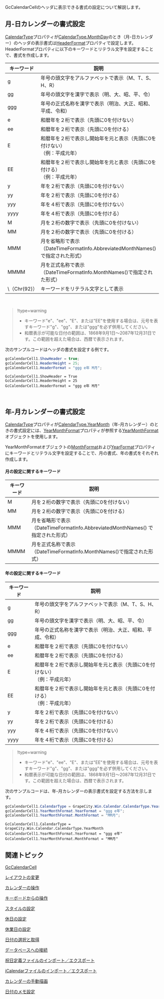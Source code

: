 
GcCalendarCellのヘッダに表示できる書式の設定について解説します。

## 月-日カレンダーの書式設定

[CalendarType](gcdocsite__documentlink?toc-item-id=323b3f79-76b2-4628-9a76-38eb8833071c)プロパティが[CalendarType.MonthDay](gcdocsite__documentlink?toc-item-id=31964b54-7d28-4b2d-b3c1-bf9a0d74ee4a)のとき（月-日カレンダー）のヘッダの表示書式は[HeaderFormat](gcdocsite__documentlink?toc-item-id=323b3f79-76b2-4628-9a76-38eb8833071c)プロパティで設定します。HeaderFormatプロパティに以下のキーワードとリテラル文字を設定することで、書式を作成します。

| キーワード | 説明 |
| --- | --- |
| g | 年号の頭文字をアルファベットで表示（M、T、S、H、R） |
| gg | 年号の頭文字を漢字で表示（明、大、昭、平、令） |
| ggg | 年号の正式名称を漢字で表示（明治、大正、昭和、平成、令和） |
| e | 和暦年を２桁で表示（先頭に0を付けない） |
| ee | 和暦年を２桁で表示（先頭に0を付ける） |
| E | 和暦年を２桁で表示し開始年を元と表示（先頭に0を付けない）<br />（例：平成元年）<br /> |
| EE | 和暦年を２桁で表示し開始年を元と表示（先頭に0を付ける）<br />（例：平成元年）<br /> |
| y | 年を２桁で表示（先頭に0を付けない） |
| yy | 年を２桁で表示（先頭に0を付ける） |
| yyy | 年を４桁で表示（先頭に0を付けない） |
| yyyy | 年を４桁で表示（先頭に0を付ける） |
| M | 月を２桁の数字で表示（先頭に0を付けない） |
| MM | 月を２桁の数字で表示（先頭に0を付ける） |
| MMM | 月を省略形で表示<br />（DateTimeFormatInfo.AbbreviatedMonthNames() で指定された形式）<br /> |
| MMMM | 月を正式名称で表示<br />（DateTimeFormatInfo.MonthNames()で指定された形式）<br /> |
| \\（Chr(92)） | キーワードをリテラル文字として表示 |

<br />


> !type=warning
>
> *   キーワード"e"、"ee"、"E"、または"EE"を使用する場合は、元号を表すキーワード"g"、"gg"、または"ggg"を必ず併用してください。
> *   和暦表示が可能な日付の範囲は、1868年9月1日～2087年12月31日です。この範囲を超えた場合は、西暦で表示されます。

次のサンプルコードはヘッダの書式を設定する例です。

```csharp
gcCalendarCell1.ShowHeader = true;
gcCalendarCell1.HeaderHeight = 25;
gcCalendarCell1.HeaderFormat = "ggg e年 M月";
```

```vbnet
GcCalendarCell1.ShowHeader = True
GcCalendarCell1.HeaderHeight = 25
GcCalendarCell1.HeaderFormat = "ggg e年 M月"
```

<br />

## 年-月カレンダーの書式設定

[CalendarType](gcdocsite__documentlink?toc-item-id=323b3f79-76b2-4628-9a76-38eb8833071c)プロパティが[CalendarType.YearMonth](gcdocsite__documentlink?toc-item-id=31964b54-7d28-4b2d-b3c1-bf9a0d74ee4a)（年-月カレンダー）のときの書式設定には、[YearMonthFormat](gcdocsite__documentlink?toc-item-id=323b3f79-76b2-4628-9a76-38eb8833071c)プロパティが参照する[YearMonthFormat](gcdocsite__documentlink?toc-item-id=82684e99-7889-43fa-bf05-b106cbae5adb)オブジェクトを使用します。

YearMonthFormatオブジェクトの[MonthFormat](gcdocsite__documentlink?toc-item-id=9eafd5a9-d9ee-43a2-954b-d516cede3c66)および[YearFormat](gcdocsite__documentlink?toc-item-id=d76d8878-21d9-49a4-8294-f52d59442d83)プロパティにキーワードとリテラル文字を設定することで、月の書式、年の書式をそれぞれ作成します。

#### 月の設定に関するキーワード

| キーワード | 説明 |
| --- | --- |
| M | 月を２桁の数字で表示（先頭に0を付けない） |
| MM | 月を２桁の数字で表示（先頭に0を付ける） |
| MMM | 月を省略形で表示<br />（DateTimeFormatInfo.AbbreviatedMonthNames() で指定された形式）<br /> |
| MMMM | 月を正式名称で表示<br />（DateTimeFormatInfo.MonthNames()で指定された形式）<br /> |

#### 年の設定に関するキーワード

| キーワード | 説明 |
| --- | --- |
| g | 年号の頭文字をアルファベットで表示（M、T、S、H、R） |
| gg | 年号の頭文字を漢字で表示（明、大、昭、平、令） |
| ggg | 年号の正式名称を漢字で表示（明治、大正、昭和、平成、令和） |
| e | 和暦年を２桁で表示（先頭に0を付けない） |
| ee | 和暦年を２桁で表示（先頭に0を付ける） |
| E | 和暦年を２桁で表示し開始年を元と表示（先頭に0を付けない）<br />（例：平成元年）<br /> |
| EE | 和暦年を２桁で表示し開始年を元と表示（先頭に0を付ける）<br />（例：平成元年）<br /> |
| y | 年を２桁で表示（先頭に0を付けない） |
| yy | 年を２桁で表示（先頭に0を付ける） |
| yyy | 年を４桁で表示（先頭に0を付けない） |
| yyyy | 年を４桁で表示（先頭に0を付ける） |


> !type=warning
>
> *   キーワード"e"、"ee"、"E"、または"EE"を使用する場合は、元号を表すキーワード"g"、"gg"、または"ggg"を必ず併用してください。
> *   和暦表示が可能な日付の範囲は、1868年9月1日～2087年12月31日です。この範囲を超えた場合は、西暦で表示されます。

次のサンプルコードは、年-月カレンダーの表示書式を設定する方法を示します。

```csharp
gcCalendarCell1.CalendarType = GrapeCity.Win.Calendar.CalendarType.YearMonth;
gcCalendarCell1.YearMonthFormat.YearFormat = "ggg e年";
gcCalendarCell1.YearMonthFormat.MonthFormat = "MM月";
```

```vbnet
GcCalendarCell1.CalendarType = GrapeCity.Win.Calendar.CalendarType.YearMonth
GcCalendarCell1.YearMonthFormat.YearFormat = "ggg e年"
GcCalendarCell1.YearMonthFormat.MonthFormat = "MM月"
```

## 関連トピック

[GcCalendarCell](gcdocsite__documentlink?toc-item-id=5c66b65d-4c55-4789-8a07-8e32216ca253)

[レイアウトの変更](gcdocsite__documentlink?toc-item-id=ec9a15e1-311b-4a1c-972d-2b1eabd65071)

[カレンダーの操作](gcdocsite__documentlink?toc-item-id=36f73f20-19a2-4571-9dcb-591e1ee1e837)

[キーボードからの操作](gcdocsite__documentlink?toc-item-id=e70e569d-bed2-4b51-b0ec-b437f82912b3)

[スタイルの設定](gcdocsite__documentlink?toc-item-id=6a94c6aa-81e3-41bc-a45a-09aff2ba497d)

[休日の設定](gcdocsite__documentlink?toc-item-id=9f75582f-079b-4e5a-a0c8-8daf097f923f)

[休業日の設定](gcdocsite__documentlink?toc-item-id=93fe3668-cc67-4b54-b42a-6515be44c158)

[日付の選択と取得](gcdocsite__documentlink?toc-item-id=aec3550b-c240-4c73-ad30-2553bc0a2507)

[データベースへの接続](gcdocsite__documentlink?toc-item-id=af4ba527-0df7-42a3-b1f5-037ed5794607)

[祝日定義ファイルのインポート／エクスポート](gcdocsite__documentlink?toc-item-id=17ac25c3-6e23-4b97-9e71-6f357056feae)

[iCalendarファイルのインポート／エクスポート](gcdocsite__documentlink?toc-item-id=5fb8054d-bcf8-40e9-834c-3de9507cb4d5)

[カレンダーの手動描画](gcdocsite__documentlink?toc-item-id=0a830c95-ffd4-47ae-8ac3-20385e029647)

[日付のメモ設定](gcdocsite__documentlink?toc-item-id=bcc64849-d39e-43d1-9a4b-ed57c6e6e911)